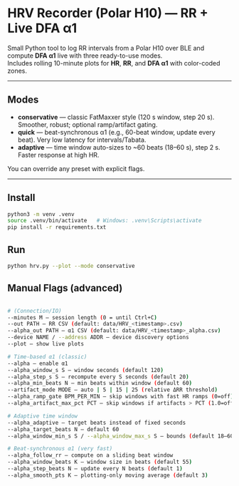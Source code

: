 # HRV Recorder (Polar H10) — RR + Live DFA α1

Small Python tool to log RR intervals from a Polar H10 over BLE and compute **DFA α1** live with three ready-to-use modes.  
Includes rolling 10-minute plots for **HR**, **RR**, and **DFA α1** with color-coded zones.

---

## Modes

- **conservative** — classic FatMaxxer style (120 s window, step 20 s). Smoother, robust; optional ramp/artifact gating.
- **quick** — beat-synchronous α1 (e.g., 60-beat window, update every beat). Very low latency for intervals/Tabata.
- **adaptive** — time window auto-sizes to ~60 beats (18–60 s), step 2 s. Faster response at high HR.

You can override any preset with explicit flags.

---

## Install

```bash
python3 -m venv .venv
source .venv/bin/activate   # Windows: .venv\Scripts\activate
pip install -r requirements.txt
```
## Run
```bash
python hrv.py --plot --mode conservative
```

## Manual Flags (advanced)
```bash

# (Connection/IO)
--minutes M — session length (0 = until Ctrl+C)
--out PATH — RR CSV (default: data/HRV_<timestamp>.csv)
--alpha_out PATH — α1 CSV (default: data/HRV_<timestamp>_alpha.csv)
--device NAME / --address ADDR — device discovery options
--plot — show live plots

# Time-based α1 (classic)
--alpha — enable α1
--alpha_window_s S — window seconds (default 120)
--alpha_step_s S — recompute every S seconds (default 20)
--alpha_min_beats N — min beats within window (default 60)
--artifact_mode MODE — auto | 5 | 15 | 25 (relative ΔRR threshold)
--alpha_ramp_gate BPM_PER_MIN — skip windows with fast HR ramps (0=off)
--alpha_artifact_max_pct PCT — skip windows if artifacts > PCT (1.0=off)

# Adaptive time window
--alpha_adaptive — target beats instead of fixed seconds
--alpha_target_beats N — default 60
--alpha_window_min_s S / --alpha_window_max_s S — bounds (default 18–60 s)

# Beat-synchronous α1 (very fast)
--alpha_follow_rr — compute on a sliding beat window
--alpha_window_beats K — window size in beats (default 55)
--alpha_step_beats N — update every N beats (default 1)
--alpha_smooth_pts K — plotting-only moving average (default 3)